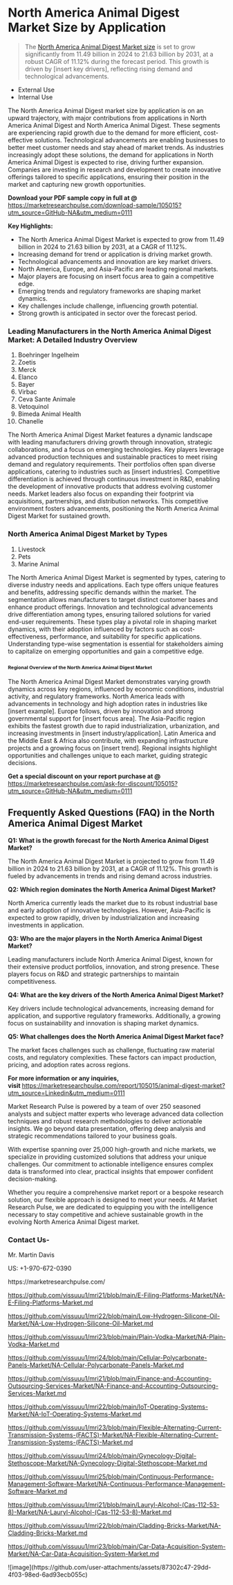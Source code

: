 <h1>North America Animal Digest Market&nbsp;Size by Application</h1><blockquote><p>The <a href="https://marketresearchpulse.com/download-sample/105015?utm_source=GitHub-NA&amp;utm_medium=0111">North America Animal Digest Market size</a> is set to grow significantly from 11.49 billion in 2024 to 21.63 billion by 2031, at a robust CAGR of 11.12% during the forecast period. This growth is driven by [insert key drivers], reflecting rising demand and technological advancements.</p></blockquote><ul><li>External Use<li> Internal Use</li></ul><p>The North America Animal Digest market size by application is on an upward trajectory, with major contributions from applications in North America Animal Digest and North America Animal Digest. These segments are experiencing rapid growth due to the demand for more efficient, cost-effective solutions. Technological advancements are enabling businesses to better meet customer needs and stay ahead of market trends. As industries increasingly adopt these solutions, the demand for applications in North America Animal Digest is expected to rise, driving further expansion. Companies are investing in research and development to create innovative offerings tailored to specific applications, ensuring their position in the market and capturing new growth opportunities.</p><p><strong>Download your PDF sample copy in full at @ </strong><a href="https://marketresearchpulse.com/download-sample/105015?utm_source=GitHub-NA&amp;utm_medium=0111">https://marketresearchpulse.com/download-sample/105015?utm_source=GitHub-NA&amp;utm_medium=0111</a></p><p><strong>Key Highlights: </strong></p><ul><li>The North America Animal Digest Market is expected to grow from 11.49 billion in 2024 to 21.63 billion by 2031, at a CAGR of 11.12%.</li><li>Increasing demand for trend or application is driving market growth.</li><li>Technological advancements and innovation are key market drivers.</li><li>North America, Europe, and Asia-Pacific are leading regional markets.</li><li>Major players are focusing on insert focus area to gain a competitive edge.</li><li>Emerging trends and regulatory frameworks are shaping market dynamics.</li><li>Key challenges include challenge, influencing growth potential.</li><li>Strong growth is anticipated in sector over the forecast period.</li></ul><h3>Leading Manufacturers in the North America Animal Digest Market: A Detailed Industry Overview</h3><ol><li>Boehringer Ingelheim</li><li>Zoetis</li><li>Merck</li><li>Elanco</li><li>Bayer</li><li>Virbac</li><li>Ceva Sante Animale</li><li>Vetoquinol</li><li>Bimeda Animal Health</li><li>Chanelle</li></ol><div class="flex max-w-full flex-col flex-grow"><div class="min-h-8 text-message flex w-full flex-col items-end gap-2 whitespace-normal break-words [.text-message+&amp;]:mt-5" dir="auto" data-message-author-role="assistant" data-message-id="fd8432e4-4910-450d-b182-61b7bfb0a01f" data-message-model-slug="gpt-4o"><div class="flex w-full flex-col gap-1 empty:hidden first:pt-[3px]"><div class="markdown prose w-full break-words dark:prose-invert light"><p>The North America Animal Digest Market features a dynamic landscape with leading manufacturers driving growth through innovation, strategic collaborations, and a focus on emerging technologies. Key players leverage advanced production techniques and sustainable practices to meet rising demand and regulatory requirements. Their portfolios often span diverse applications, catering to industries such as [insert industries]. Competitive differentiation is achieved through continuous investment in R&amp;D, enabling the development of innovative products that address evolving customer needs. Market leaders also focus on expanding their footprint via acquisitions, partnerships, and distribution networks. This competitive environment fosters advancements, positioning the North America Animal Digest Market for sustained growth.</p></div></div></div></div><h3>North America Animal Digest Market by Types</h3><ol><li>Livestock<li> Pets<li> Marine Animal</li></ol><div class="flex max-w-full flex-col flex-grow"><div class="min-h-8 text-message flex w-full flex-col items-end gap-2 whitespace-normal break-words [.text-message+&amp;]:mt-5" dir="auto" data-message-author-role="assistant" data-message-id="084470be-0bb7-4664-bddf-5156b4f41249" data-message-model-slug="gpt-4o-mini"><div class="flex w-full flex-col gap-1 empty:hidden first:pt-[3px]"><div class="markdown prose w-full break-words dark:prose-invert light"><p>The North America Animal Digest Market is segmented by types, catering to diverse industry needs and applications. Each type offers unique features and benefits, addressing specific demands within the market. The segmentation allows manufacturers to target distinct customer bases and enhance product offerings. Innovation and technological advancements drive differentiation among types, ensuring tailored solutions for varied end-user requirements. These types play a pivotal role in shaping market dynamics, with their adoption influenced by factors such as cost-effectiveness, performance, and suitability for specific applications. Understanding type-wise segmentation is essential for stakeholders aiming to capitalize on emerging opportunities and gain a competitive edge.</p></div></div></div></div><h3><span style="font-size: 11px;">Regional Overview of the North America Animal Digest Market</span></h3><div class="flex max-w-full flex-col flex-grow"><div class="min-h-8 text-message flex w-full flex-col items-end gap-2 whitespace-normal break-words [.text-message+&amp;]:mt-5" dir="auto" data-message-author-role="assistant" data-message-id="e9038762-ce64-4e30-91c9-9bd413514231" data-message-model-slug="gpt-4o-mini"><div class="flex w-full flex-col gap-1 empty:hidden first:pt-[3px]"><div class="markdown prose w-full break-words dark:prose-invert light"><p>The North America Animal Digest Market demonstrates varying growth dynamics across key regions, influenced by economic conditions, industrial activity, and regulatory frameworks. North America leads with advancements in technology and high adoption rates in industries like [insert example]. Europe follows, driven by innovation and strong governmental support for [insert focus area]. The Asia-Pacific region exhibits the fastest growth due to rapid industrialization, urbanization, and increasing investments in [insert industry/application]. Latin America and the Middle East &amp; Africa also contribute, with expanding infrastructure projects and a growing focus on [insert trend]. Regional insights highlight opportunities and challenges unique to each market, guiding strategic decisions.</p></div></div></div></div><p><strong>Get a special discount on your report purchase at @ </strong><a href="https://marketresearchpulse.com/ask-for-discount/105015?utm_source=GitHub-NA&amp;utm_medium=0111">https://marketresearchpulse.com/ask-for-discount/105015?utm_source=GitHub-NA&amp;utm_medium=0111</a></p><h2>Frequently Asked Questions (FAQ) in the North America Animal Digest Market</h2><p><strong>Q1: What is the growth forecast for the North America Animal Digest Market?</strong></p><p>The North America Animal Digest Market is projected to grow from 11.49 billion in 2024 to 21.63 billion by 2031, at a CAGR of 11.12%. This growth is fueled by advancements in trends and rising demand across industries.</p><p><strong>Q2: Which region dominates the North America Animal Digest Market?</strong></p><p>North America currently leads the market due to its robust industrial base and early adoption of innovative technologies. However, Asia-Pacific is expected to grow rapidly, driven by industrialization and increasing investments in application.</p><p><strong>Q3: Who are the major players in the North America Animal Digest Market?</strong></p><p>Leading manufacturers include North America Animal Digest, known for their extensive product portfolios, innovation, and strong presence. These players focus on R&amp;D and strategic partnerships to maintain competitiveness.</p><p><strong>Q4: What are the key drivers of the North America Animal Digest Market?</strong></p><p>Key drivers include technological advancements, increasing demand for application, and supportive regulatory frameworks. Additionally, a growing focus on sustainability and innovation is shaping market dynamics.</p><p><strong>Q5: What challenges does the North America Animal Digest Market face?</strong></p><p>The market faces challenges such as challenge, fluctuating raw material costs, and regulatory complexities. These factors can impact production, pricing, and adoption rates across regions.</p><p><strong>For more information or any inquiries, visit&nbsp;</strong><a href="https://marketresearchpulse.com/report/105015/animal-digest-market?utm_source=Linkedin&utm_medium=0111">https://marketresearchpulse.com/report/105015/animal-digest-market?utm_source=Linkedin&utm_medium=0111</a></p><p>Market Research Pulse is powered by a team of over 250 seasoned analysts and subject matter experts who leverage advanced data collection techniques and robust research methodologies to deliver actionable insights. We go beyond data presentation, offering deep analysis and strategic recommendations tailored to your business goals.</p><p>With expertise spanning over 25,000 high-growth and niche markets, we specialize in providing customized solutions that address your unique challenges. Our commitment to actionable intelligence ensures complex data is transformed into clear, practical insights that empower confident decision-making.</p><p>Whether you require a comprehensive market report or a bespoke research solution, our flexible approach is designed to meet your needs. At Market Research Pulse, we are dedicated to equipping you with the intelligence necessary to stay competitive and achieve sustainable growth in the evolving North America Animal Digest market.</p><h3><strong>Contact Us-</strong></h3><p>Mr. Martin Davis</p><p>US: +1-970-672-0390</p><p>https://marketresearchpulse.com/</p><p><a href="https://github.com/vissuuu1/mri21/blob/main/E-Filing-Platforms-Market/NA-E-Filing-Platforms-Market.md">https://github.com/vissuuu1/mri21/blob/main/E-Filing-Platforms-Market/NA-E-Filing-Platforms-Market.md</a></p><p><a href="https://github.com/vissuuu1/mri22/blob/main/Low-Hydrogen-Silicone-Oil-Market/NA-Low-Hydrogen-Silicone-Oil-Market.md">https://github.com/vissuuu1/mri22/blob/main/Low-Hydrogen-Silicone-Oil-Market/NA-Low-Hydrogen-Silicone-Oil-Market.md</a></p><p><a href="https://github.com/vissuuu1/mri23/blob/main/Plain-Vodka-Market/NA-Plain-Vodka-Market.md">https://github.com/vissuuu1/mri23/blob/main/Plain-Vodka-Market/NA-Plain-Vodka-Market.md</a></p><p><a href="https://github.com/vissuuu1/mri24/blob/main/Cellular-Polycarbonate-Panels-Market/NA-Cellular-Polycarbonate-Panels-Market.md">https://github.com/vissuuu1/mri24/blob/main/Cellular-Polycarbonate-Panels-Market/NA-Cellular-Polycarbonate-Panels-Market.md</a></p><p><a href="https://github.com/vissuuu1/mri21/blob/main/Finance-and-Accounting-Outsourcing-Services-Market/NA-Finance-and-Accounting-Outsourcing-Services-Market.md">https://github.com/vissuuu1/mri21/blob/main/Finance-and-Accounting-Outsourcing-Services-Market/NA-Finance-and-Accounting-Outsourcing-Services-Market.md</a></p><p><a href="https://github.com/vissuuu1/mri22/blob/main/IoT-Operating-Systems-Market/NA-IoT-Operating-Systems-Market.md">https://github.com/vissuuu1/mri22/blob/main/IoT-Operating-Systems-Market/NA-IoT-Operating-Systems-Market.md</a></p><p><a href="https://github.com/vissuuu1/mri23/blob/main/Flexible-Alternating-Current-Transmission-Systems-(FACTS)-Market/NA-Flexible-Alternating-Current-Transmission-Systems-(FACTS)-Market.md">https://github.com/vissuuu1/mri23/blob/main/Flexible-Alternating-Current-Transmission-Systems-(FACTS)-Market/NA-Flexible-Alternating-Current-Transmission-Systems-(FACTS)-Market.md</a></p><p><a href="https://github.com/vissuuu1/mri24/blob/main/Gynecology-Digital-Stethoscope-Market/NA-Gynecology-Digital-Stethoscope-Market.md">https://github.com/vissuuu1/mri24/blob/main/Gynecology-Digital-Stethoscope-Market/NA-Gynecology-Digital-Stethoscope-Market.md</a></p><p><a href="https://github.com/vissuuu1/mri25/blob/main/Continuous-Performance-Management-Software-Market/NA-Continuous-Performance-Management-Software-Market.md">https://github.com/vissuuu1/mri25/blob/main/Continuous-Performance-Management-Software-Market/NA-Continuous-Performance-Management-Software-Market.md</a></p><p><a href="https://github.com/vissuuu1/mri21/blob/main/Lauryl-Alcohol-(Cas-112-53-8)-Market/NA-Lauryl-Alcohol-(Cas-112-53-8)-Market.md">https://github.com/vissuuu1/mri21/blob/main/Lauryl-Alcohol-(Cas-112-53-8)-Market/NA-Lauryl-Alcohol-(Cas-112-53-8)-Market.md</a></p><p><a href="https://github.com/vissuuu1/mri22/blob/main/Cladding-Bricks-Market/NA-Cladding-Bricks-Market.md">https://github.com/vissuuu1/mri22/blob/main/Cladding-Bricks-Market/NA-Cladding-Bricks-Market.md</a></p><p><a href="https://github.com/vissuuu1/mri23/blob/main/Car-Data-Acquisition-System-Market/NA-Car-Data-Acquisition-System-Market.md">https://github.com/vissuuu1/mri23/blob/main/Car-Data-Acquisition-System-Market/NA-Car-Data-Acquisition-System-Market.md</a></p>
![image](https://github.com/user-attachments/assets/87302c47-29dd-4f03-98ed-6ad93ecb055c)
